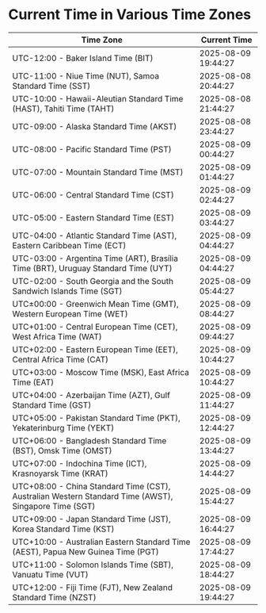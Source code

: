 # Current Time in Various Time Zones

| Time Zone | Current Time |
|-----------|--------------|
| UTC-12:00 - Baker Island Time (BIT) | 2025-08-09 19:44:27 |
| UTC-11:00 - Niue Time (NUT), Samoa Standard Time (SST) | 2025-08-08 20:44:27 |
| UTC-10:00 - Hawaii-Aleutian Standard Time (HAST), Tahiti Time (TAHT) | 2025-08-08 21:44:27 |
| UTC-09:00 - Alaska Standard Time (AKST) | 2025-08-08 23:44:27 |
| UTC-08:00 - Pacific Standard Time (PST) | 2025-08-09 00:44:27 |
| UTC-07:00 - Mountain Standard Time (MST) | 2025-08-09 01:44:27 |
| UTC-06:00 - Central Standard Time (CST) | 2025-08-09 02:44:27 |
| UTC-05:00 - Eastern Standard Time (EST) | 2025-08-09 03:44:27 |
| UTC-04:00 - Atlantic Standard Time (AST), Eastern Caribbean Time (ECT) | 2025-08-09 04:44:27 |
| UTC-03:00 - Argentina Time (ART), Brasília Time (BRT), Uruguay Standard Time (UYT) | 2025-08-09 04:44:27 |
| UTC-02:00 - South Georgia and the South Sandwich Islands Time (SGT) | 2025-08-09 05:44:27 |
| UTC±00:00 - Greenwich Mean Time (GMT), Western European Time (WET) | 2025-08-09 08:44:27 |
| UTC+01:00 - Central European Time (CET), West Africa Time (WAT) | 2025-08-09 09:44:27 |
| UTC+02:00 - Eastern European Time (EET), Central Africa Time (CAT) | 2025-08-09 10:44:27 |
| UTC+03:00 - Moscow Time (MSK), East Africa Time (EAT) | 2025-08-09 10:44:27 |
| UTC+04:00 - Azerbaijan Time (AZT), Gulf Standard Time (GST) | 2025-08-09 11:44:27 |
| UTC+05:00 - Pakistan Standard Time (PKT), Yekaterinburg Time (YEKT) | 2025-08-09 12:44:27 |
| UTC+06:00 - Bangladesh Standard Time (BST), Omsk Time (OMST) | 2025-08-09 13:44:27 |
| UTC+07:00 - Indochina Time (ICT), Krasnoyarsk Time (KRAT) | 2025-08-09 14:44:27 |
| UTC+08:00 - China Standard Time (CST), Australian Western Standard Time (AWST), Singapore Time (SGT) | 2025-08-09 15:44:27 |
| UTC+09:00 - Japan Standard Time (JST), Korea Standard Time (KST) | 2025-08-09 16:44:27 |
| UTC+10:00 - Australian Eastern Standard Time (AEST), Papua New Guinea Time (PGT) | 2025-08-09 17:44:27 |
| UTC+11:00 - Solomon Islands Time (SBT), Vanuatu Time (VUT) | 2025-08-09 18:44:27 |
| UTC+12:00 - Fiji Time (FJT), New Zealand Standard Time (NZST) | 2025-08-09 19:44:27 |
